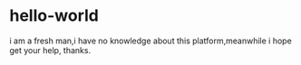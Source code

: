 # hello-world
i am a fresh man,i have no knowledge about this platform,meanwhile i hope get your help,  thanks.
